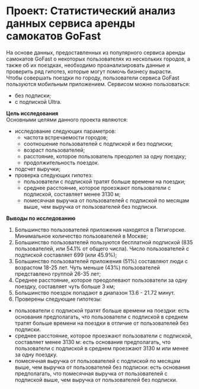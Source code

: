 # Проект: Статистический анализ данных сервиса аренды самокатов GoFast
На основе данных, предоставленных из популярного сервиса аренды самокатов GoFast о некоторых пользователях из нескольких городов, а также об их поездках, необходимо проанализировать данные и проверить ряд гипотез, которые могут помочь бизнесу вырасти.  
Чтобы совершать поездки по городу, пользователи сервиса GoFast пользуются мобильным приложением. Сервисом можно пользоваться:  
- без подписки;  
- с подпиской Ultra.  

**Цель исследования**  
Основными целями данного проекта являются:  
- исследование следующих параметров:  
  - частота встречаемости городов;  
  - соотношение пользователей с подпиской и без подписки;
  - возраст пользователей;
  - расстояние, которое пользователь преодолел за одну поездку;
  - продолжительность поездок.  
- подсчет выручки;  
- проверка следующих гипотез:
  - пользователи с подпиской тратят больше времени на поездки;
  - среднее расстояние, которое проезжают пользователи с подпиской, составляет менее 3130 м;
  - помесячная выручка от пользователей с подпиской по месяцам выше, чем выручка от пользователей без подписки.
 
**Выводы по исследованию**  
1. Большинство пользователей приложения находятся в Пятигорске. Минимальное количество пользователей в Москве;  
2. Большинство пользователей пользуются бесплатной подпиской (835 пользователей, или 54.1% от общего числа). Число пользователей с подпиской составляет 699 (или 45.9%);  
3. Большинство пользователей приложения (51%) составляют люди с возрастом 18-25 лет. Чуть меньше (43%) пользователей представлено группой 26-35 лет;  
4. Среднее расстояние, которое преодолевают пользователи за одну поездку, составляет чуть больше 3 км;  
5. Большинство поездок попадают в диапазон 13.6 - 21.72 минут.  
6. Проверены следующие гипотезы:  
  - пользователи с подпиской тратят больше времени на поездки: есть основания предполагать, что пользователи с подпиской в среднем тратят больше времени на поездки в отличие от пользователей без подписки.
  - среднее расстояние, которое проезжают пользователи с подпиской, составляет менее 3130 м: есть основания предполагать, что пользователи с подпиской в среднем проезжают 3130 м или менее за одну поездку.
  - помесячная выручка от пользователей с подпиской по месяцам выше, чем выручка от пользователей без подписки: есть основания предполагать, что помесячная выручка от пользователей с подпиской выше, чем выручка от пользователей без подписки.
